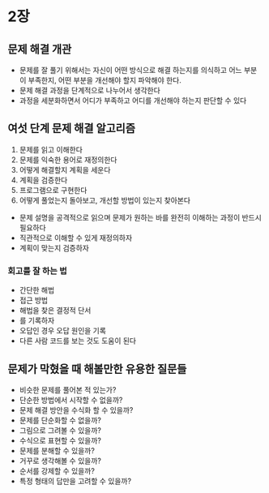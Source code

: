 # 2장 

## 문제 해결 개관

- 문제를 잘 풀기 위해서는 자신이 어떤 방식으로 해결 하는지를 의식하고 어느 부분이 부족한지, 어떤 부분을 개선해야 할지 파악해야 한다.
- 문제 해결 과정을 단계적으로 나누어서 생각한다
- 과정을 세분화하면서 어디가 부족하고 어디를 개선해야 하는지 판단할 수 있다

## 여섯 단계 문제 해결 알고리즘

1. 문제를 읽고 이해한다
2. 문제를 익숙한 용어로 재정의한다
3. 어떻게 해결할지 계획을 세운다
4. 계획을 검증한다
5. 프로그램으로 구현한다
6. 어떻게 풀었는지 돌아보고, 개선할 방법이 있는지 찾아본다

- 문제 설명을 공격적으로 읽으며 문제가 원하는 바를 완전히 이해하는 과정이 반드시 필요하다
- 직관적으로 이해할 수 있게 재정의하자
- 계획이 맞는지 검증하자

### 회고를 잘 하는 법

- 간단한 해법
- 접근 방법
- 해법을 찾은 결정적 단서
- 를 기록하자
- 오답인 경우 오답 원인을 기록
- 다른 사람 코드를 보는 것도 도움이 된다

## 문제가 막혔을 때 해볼만한 유용한 질문들

- 비슷한 문제를 풀어본 적 있는가?
- 단순한 방법에서 시작할 수 없을까?
- 문제 해결 방안을 수식화 할 수 있을까?
- 문제를 단순화할 수 없을까?
- 그림으로 그려볼 수 있을까?
- 수식으로 표현할 수 있을까?
- 문제를 분해할 수 있을까?
- 거꾸로 생각해볼 수 있을까?
- 순서를 강제할 수 있을까?
- 특정 형태의 답만을 고려할 수 있을까?

